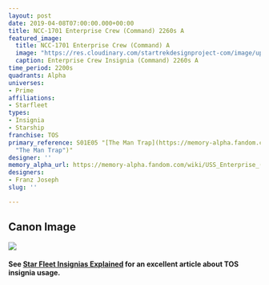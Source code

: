 ```yaml
---
layout: post
date: 2019-04-08T07:00:00.000+00:00
title: NCC-1701 Enterprise Crew (Command) 2260s A
featured_image:
  title: NCC-1701 Enterprise Crew (Command) A
  image: "https://res.cloudinary.com/startrekdesignproject-com/image/upload/v1579825586/EnterpriseCrew_Command_2260s2_qtrbhp.png"
  caption: Enterprise Crew Insignia (Command) 2260s A
time_period: 2200s
quadrants: Alpha
universes:
- Prime
affiliations:
- Starfleet
types:
- Insignia
- Starship
franchise: TOS
primary_reference: S01E05 "[The Man Trap](https://memory-alpha.fandom.com/wiki/The_Man_Trap
  "The Man Trap")"
designer: ''
memory_alpha_url: https://memory-alpha.fandom.com/wiki/USS_Enterprise_(NCC-1701)
designers:
- Franz Joseph
slug: ''

---
```

## Canon Image

![](https://res.cloudinary.com/startrekdesignproject-com/image/upload/v1554753120/EnterpriseCrew_Command_2260s1.jpg)

#### See [Star Fleet Insignias Explained](http://www.startrek.com/article/starfleet-insignia-explained) for an excellent article about TOS insignia usage.